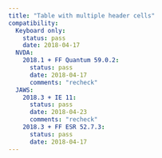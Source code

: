 ```yaml
---
title: "Table with multiple header cells"
compatibility:
  Keyboard only:
    status: pass
    date: 2018-04-17
  NVDA:
    2018.1 + FF Quantum 59.0.2:
      status: pass
      date: 2018-04-17
      comments: "recheck"
  JAWS:
    2018.3 + IE 11:
      status: pass
      date: 2018-04-23
      comments: "recheck"
    2018.3 + FF ESR 52.7.3:
      status: pass
      date: 2018-04-17
---
```

